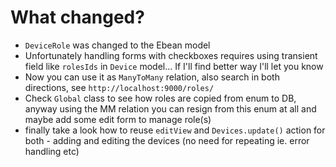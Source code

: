 # What changed?

 * `DeviceRole` was changed to the Ebean model
 * Unfortunately handling forms with checkboxes requires using transient field like `rolesIds` in `Device` model... If I'll find better way I'll let you know
 * Now you can use it as `ManyToMany` relation, also search in both directions, see `http://localhost:9000/roles/`
 * Check `Global` class to see how roles are copied from enum to DB, anyway using the MM relation you can resign from this enum at all and maybe add some edit form to manage role(s)
 * finally take a look how to reuse `editView` and `Devices.update()` action for both - adding and editing the devices (no need for repeating ie. error handling etc)